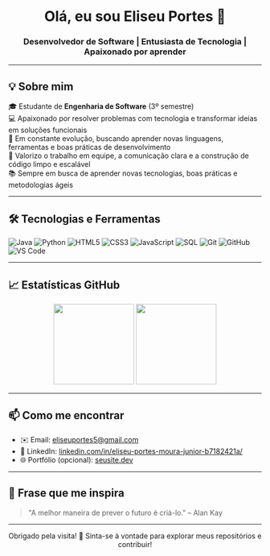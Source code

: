 <!-- Banner ou gif pode ser adicionado aqui -->
<h1 align="center">Olá, eu sou Eliseu Portes 👋</h1>
<h3 align="center">Desenvolvedor de Software | Entusiasta de Tecnologia | Apaixonado por aprender</h3>

---

## 💡 Sobre mim

🎓 Estudante de **Engenharia de Software** (3º semestre)  
💻 Apaixonado por resolver problemas com tecnologia e transformar ideias em soluções funcionais  
🧠 Em constante evolução, buscando aprender novas linguagens, ferramentas e boas práticas de desenvolvimento  
🤝 Valorizo o trabalho em equipe, a comunicação clara e a construção de código limpo e escalável  
📚 Sempre em busca de aprender novas tecnologias, boas práticas e metodologias ágeis

---

## 🛠️ Tecnologias e Ferramentas

![Java](https://img.shields.io/badge/Java-ED8B00?style=for-the-badge&logo=java&logoColor=white)
![Python](https://img.shields.io/badge/Python-3776AB?style=for-the-badge&logo=python&logoColor=white)
![HTML5](https://img.shields.io/badge/HTML5-E34F26?style=for-the-badge&logo=html5&logoColor=white)
![CSS3](https://img.shields.io/badge/CSS3-1572B6?style=for-the-badge&logo=css3&logoColor=white)
![JavaScript](https://img.shields.io/badge/JavaScript-F7DF1E?style=for-the-badge&logo=javascript&logoColor=black)
![SQL](https://img.shields.io/badge/SQL-003B57?style=for-the-badge&logo=postgresql&logoColor=white)
![Git](https://img.shields.io/badge/Git-F05032?style=for-the-badge&logo=git&logoColor=white)
![GitHub](https://img.shields.io/badge/GitHub-181717?style=for-the-badge&logo=github&logoColor=white)
![VS Code](https://img.shields.io/badge/VSCode-007ACC?style=for-the-badge&logo=visual-studio-code&logoColor=white)

---

## 📈 Estatísticas GitHub

<div align="center">
  <img height="160em" src="https://github-readme-stats.vercel.app/api?username=EliseuRockTime&show_icons=true&theme=github_dark&include_all_commits=true&count_private=true"/>
  <img height="160em" src="https://github-readme-stats.vercel.app/api/top-langs/?username=EliseuRockTime&layout=compact&langs_count=7&theme=github_dark"/>
</div>

---

## 📫 Como me encontrar

- ✉️ Email: [eliseuportes5@gmail.com](mailto:eliseuportes5@gmail.com)
- 💼 LinkedIn: [linkedin.com/in/eliseu-portes-moura-junior-b7182421a/](https://linkedin.com/in/eliseu-portes-moura-junior-b7182421a/)
- 🌐 Portfólio (opcional): [seusite.dev](https://seusite.dev)

---

## 💬 Frase que me inspira

> "A melhor maneira de prever o futuro é criá-lo." – Alan Kay

---

<div align="center">
  Obrigado pela visita! 🌟  
  Sinta-se à vontade para explorar meus repositórios e contribuir!
</div>
